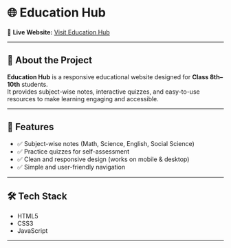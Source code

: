# 🌐 Education Hub

🔗 **Live Website:** [Visit Education Hub](https://atulispro1.github.io/Educatioin-Hub/)

---

## 📖 About the Project
**Education Hub** is a responsive educational website designed for **Class 8th–10th** students.  
It provides subject-wise notes, interactive quizzes, and easy-to-use resources to make learning engaging and accessible.

---

## 🚀 Features
- ✅ Subject-wise notes (Math, Science, English, Social Science)  
- ✅ Practice quizzes for self-assessment  
- ✅ Clean and responsive design (works on mobile & desktop)  
- ✅ Simple and user-friendly navigation  

---

## 🛠️ Tech Stack
- HTML5  
- CSS3  
- JavaScript  

---

